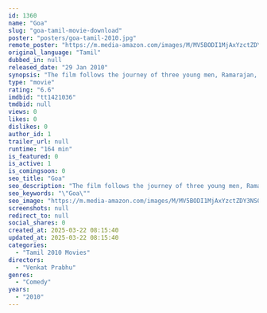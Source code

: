 ```yaml
---
id: 1360
name: "Goa"
slug: "goa-tamil-movie-download"
poster: "posters/goa-tamil-2010.jpg"
remote_poster: "https://m.media-amazon.com/images/M/MV5BODI1MjAxYzctZDY3NS00OWY1LWEyMWUtZTM3M2U0Y2I3ODQxXkEyXkFqcGc@._V1_SX300.jpg"
original_language: "Tamil"
dubbed_in: null
released_date: "29 Jan 2010"
synopsis: "The film follows the journey of three young men, Ramarajan, Vinayagam and Saamikannu, who flee from their remote, conservative village to escape their overly strict families and travel to the international tourist-destination Goa."
type: "movie"
rating: "6.6"
imdbid: "tt1421036"
tmdbid: null
views: 0
likes: 0
dislikes: 0
author_id: 1
trailer_url: null
runtime: "164 min"
is_featured: 0
is_active: 1
is_comingsoon: 0
seo_title: "Goa"
seo_description: "The film follows the journey of three young men, Ramarajan, Vinayagam and Saamikannu, who flee from their remote, conservative village to escape their overly strict families and travel to the international tourist-destination Goa."
seo_keywords: "\"Goa\""
seo_image: "https://m.media-amazon.com/images/M/MV5BODI1MjAxYzctZDY3NS00OWY1LWEyMWUtZTM3M2U0Y2I3ODQxXkEyXkFqcGc@._V1_SX300.jpg"
screenshots: null
redirect_to: null
social_shares: 0
created_at: 2025-03-22 08:15:40
updated_at: 2025-03-22 08:15:40
categories:
  - "Tamil 2010 Movies"
directors:
  - "Venkat Prabhu"
genres:
  - "Comedy"
years:
  - "2010"
---
```

